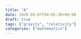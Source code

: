 ```yaml
---
title: "A"
date: 2020-09-07T04:05:30+09:00
draft: true
tags: ["gravity", "relativity"]
categories: ["mathematics"]
---
```


